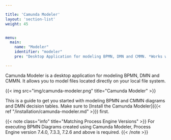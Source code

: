 ```yaml
---

title: 'Camunda Modeler'
layout: 'section-list'
weight: 45


menu:
  main:
    name: "Modeler"
    identifier: "modeler"
    pre: "Desktop Application for modeling BPMN, DMN and CMMN. *Works with Camunda 7.4.0, 7.3.3, 7.2.6 and above.*"

---
```


Camunda Modeler is a desktop application for modeling BPMN, DMN and CMMN. It allows you to model files located directly on your local file system.

{{< img src="img/camunda-modeler.png" title="Camunda Modeler" >}}

This is a guide to get you started with modeling BPMN and CMMN diagrams and DMN decision tables. Make sure to [Install the Camunda Modeler]({{< ref "/installation/camunda-modeler.md" >}}) first.

{{< note class="info" title="Matching Process Engine Versions" >}}
For executing BPMN Diagrams created using Camunda Modeler, Process Engine version 7.4.0, 7.3.3, 7.2.6 and above is required.
{{< /note >}}
